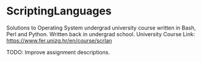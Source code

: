 # ScriptingLanguages

Solutions to Operating System undergrad university course written in Bash, Perl and Python. Written back in undergrad school.
University Course Link: https://www.fer.unizg.hr/en/course/scrlan

TODO: Improve assignment descriptions.
